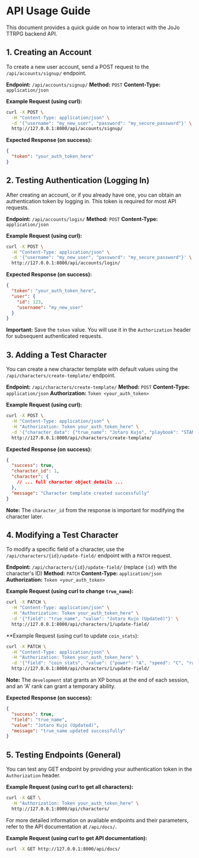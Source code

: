 # API Usage Guide

This document provides a quick guide on how to interact with the JoJo TTRPG backend API.

## 1. Creating an Account

To create a new user account, send a POST request to the `/api/accounts/signup/` endpoint.

**Endpoint:** `/api/accounts/signup/`
**Method:** `POST`
**Content-Type:** `application/json`

**Example Request (using curl):**
```bash
curl -X POST \
  -H "Content-Type: application/json" \
  -d '{"username": "my_new_user", "password": "my_secure_password"}' \
  http://127.0.0.1:8000/api/accounts/signup/
```

**Expected Response (on success):**
```json
{
  "token": "your_auth_token_here"
}
```

## 2. Testing Authentication (Logging In)

After creating an account, or if you already have one, you can obtain an authentication token by logging in. This token is required for most API requests.

**Endpoint:** `/api/accounts/login/`
**Method:** `POST`
**Content-Type:** `application/json`

**Example Request (using curl):**
```bash
curl -X POST \
  -H "Content-Type: application/json" \
  -d '{"username": "my_new_user", "password": "my_secure_password"}' \
  http://127.0.0.1:8000/api/accounts/login/
```

**Expected Response (on success):**
```json
{
  "token": "your_auth_token_here",
  "user": {
    "id": 123,
    "username": "my_new_user"
  }
}
```
**Important:** Save the `token` value. You will use it in the `Authorization` header for subsequent authenticated requests.

## 3. Adding a Test Character

You can create a new character template with default values using the `/api/characters/create-template/` endpoint.

**Endpoint:** `/api/characters/create-template/`
**Method:** `POST`
**Content-Type:** `application/json`
**Authorization:** `Token <your_auth_token>`

**Example Request (using curl):**
```bash
curl -X POST \
  -H "Content-Type: application/json" \
  -H "Authorization: Token your_auth_token_here" \
  -d '{"character_data": {"true_name": "Jotaro Kujo", "playbook": "STAND"}}' \
  http://127.0.0.1:8000/api/characters/create-template/
```

**Expected Response (on success):**
```json
{
  "success": true,
  "character_id": 1,
  "character": {
    // ... full character object details ...
  },
  "message": "Character template created successfully"
}
```
**Note:** The `character_id` from the response is important for modifying the character later.

## 4. Modifying a Test Character

To modify a specific field of a character, use the `/api/characters/{id}/update-field/` endpoint with a `PATCH` request.

**Endpoint:** `/api/characters/{id}/update-field/` (replace `{id}` with the character's ID)
**Method:** `PATCH`
**Content-Type:** `application/json`
**Authorization:** `Token <your_auth_token>`

**Example Request (using curl to change `true_name`):**
```bash
curl -X PATCH \
  -H "Content-Type: application/json" \
  -H "Authorization: Token your_auth_token_here" \
  -d '{"field": "true_name", "value": "Jotaro Kujo (Updated)"}' \
  http://127.0.0.1:8000/api/characters/1/update-field/
```

**Example Request (using curl to update `coin_stats`):
```bash
curl -X PATCH \
  -H "Content-Type: application/json" \
  -H "Authorization: Token your_auth_token_here" \
  -d '{"field": "coin_stats", "value": {"power": "A", "speed": "C", "range": "C", "durability": "D", "precision": "D", "development": "F"}}' \
  http://127.0.0.1:8000/api/characters/1/update-field/
```
**Note:** The `development` stat grants an XP bonus at the end of each session, and an 'A' rank can grant a temporary ability.


**Expected Response (on success):**
```json
{
  "success": true,
  "field": "true_name",
  "value": "Jotaro Kujo (Updated)",
  "message": "true_name updated successfully"
}
```

## 5. Testing Endpoints (General)

You can test any GET endpoint by providing your authentication token in the `Authorization` header.

**Example Request (using curl to get all characters):**
```bash
curl -X GET \
  -H "Authorization: Token your_auth_token_here" \
  http://127.0.0.1:8000/api/characters/
```

For more detailed information on available endpoints and their parameters, refer to the API documentation at `/api/docs/`.

**Example Request (using curl to get API documentation):**
```bash
curl -X GET http://127.0.0.1:8000/api/docs/
```
